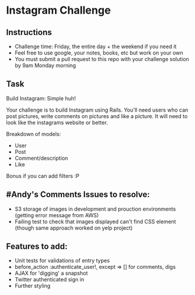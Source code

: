 Instagram Challenge
===================

Instructions
-------
* Challenge time: Friday, the entire day + the weekend if you need it
* Feel free to use google, your notes, books, etc but work on your own
* You must submit a pull request to this repo with your challenge solution by 9am Monday morning

Task
-----

Build Instagram: Simple huh!

Your challenge is to build Instagram using Rails. You'll need users who can post pictures, write comments on pictures and like a picture. It will need to look like the instagrams website or better. 

Breakdown of models:
- User
- Post
- Comment/description
- Like

Bonus if you can add filters :P 

#Andy's Comments
Issues to resolve:
------------------
- S3 storage of images in development and prouction environments (getting error message from AWS)
- Failing test to check that images displayed can't find CSS element (though same approach worked on yelp project)

Features to add:
----------------
- Unit tests for validations of entry types
- before_action :authenticate_user!, except => [] for comments, digs
- AJAX for 'digging' a snapshot
- Twitter authenticated sign in
- Further styling

